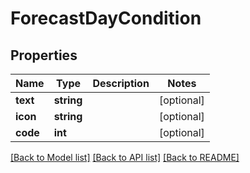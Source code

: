 # ForecastDayCondition

## Properties
Name | Type | Description | Notes
------------ | ------------- | ------------- | -------------
**text** | **string** |  | [optional] 
**icon** | **string** |  | [optional] 
**code** | **int** |  | [optional] 

[[Back to Model list]](../README.md#documentation-for-models) [[Back to API list]](../README.md#documentation-for-api-endpoints) [[Back to README]](../README.md)


